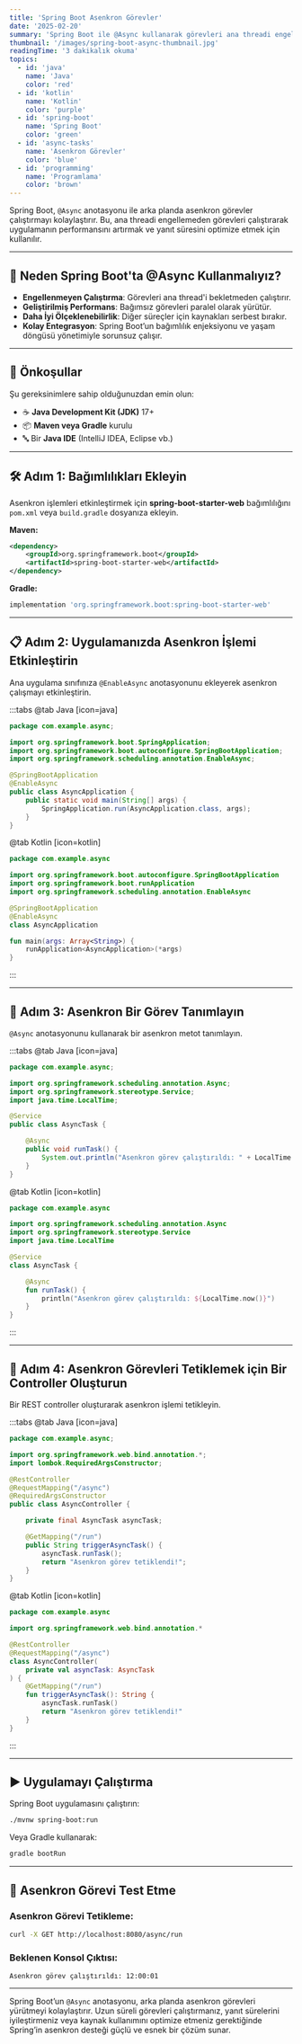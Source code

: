 ```yaml
---
title: 'Spring Boot Asenkron Görevler'
date: '2025-02-20'
summary: 'Spring Boot ile @Async kullanarak görevleri ana threadi engellemeden asenkron olarak nasıl çalıştıracağınızı öğrenin.'
thumbnail: '/images/spring-boot-async-thumbnail.jpg'
readingTime: '3 dakikalık okuma'
topics:
  - id: 'java'
    name: 'Java'
    color: 'red'
  - id: 'kotlin'
    name: 'Kotlin'
    color: 'purple'
  - id: 'spring-boot'
    name: 'Spring Boot'
    color: 'green'
  - id: 'async-tasks'
    name: 'Asenkron Görevler'
    color: 'blue'
  - id: 'programming'
    name: 'Programlama'
    color: 'brown'
---
```


Spring Boot, `@Async` anotasyonu ile arka planda asenkron görevler çalıştırmayı kolaylaştırır. Bu, ana threadi engellemeden görevleri çalıştırarak uygulamanın performansını artırmak ve yanıt süresini optimize etmek için kullanılır.

---

## 🌟 Neden Spring Boot'ta @Async Kullanmalıyız?

- **Engellenmeyen Çalıştırma**: Görevleri ana thread'i bekletmeden çalıştırır.
- **Geliştirilmiş Performans**: Bağımsız görevleri paralel olarak yürütür.
- **Daha İyi Ölçeklenebilirlik**: Diğer süreçler için kaynakları serbest bırakır.
- **Kolay Entegrasyon**: Spring Boot’un bağımlılık enjeksiyonu ve yaşam döngüsü yönetimiyle sorunsuz çalışır.

---

## 🌟 Önkoşullar

Şu gereksinimlere sahip olduğunuzdan emin olun:

- ☕ **Java Development Kit (JDK)** 17+
- 📦 **Maven veya Gradle** kurulu
- 🔤 Bir **Java IDE** (IntelliJ IDEA, Eclipse vb.)

---

## 🛠️ Adım 1: Bağımlılıkları Ekleyin

Asenkron işlemleri etkinleştirmek için **spring-boot-starter-web** bağımlılığını `pom.xml` veya `build.gradle` dosyanıza ekleyin.

**Maven:**

```xml
<dependency>
    <groupId>org.springframework.boot</groupId>
    <artifactId>spring-boot-starter-web</artifactId>
</dependency>
```

**Gradle:**

```groovy
implementation 'org.springframework.boot:spring-boot-starter-web'
```

---

## 📋 Adım 2: Uygulamanızda Asenkron İşlemi Etkinleştirin

Ana uygulama sınıfınıza `@EnableAsync` anotasyonunu ekleyerek asenkron çalışmayı etkinleştirin.

:::tabs
@tab Java [icon=java]

```java
package com.example.async;

import org.springframework.boot.SpringApplication;
import org.springframework.boot.autoconfigure.SpringBootApplication;
import org.springframework.scheduling.annotation.EnableAsync;

@SpringBootApplication
@EnableAsync
public class AsyncApplication {
    public static void main(String[] args) {
        SpringApplication.run(AsyncApplication.class, args);
    }
}
```

@tab Kotlin [icon=kotlin]

```kotlin
package com.example.async

import org.springframework.boot.autoconfigure.SpringBootApplication
import org.springframework.boot.runApplication
import org.springframework.scheduling.annotation.EnableAsync

@SpringBootApplication
@EnableAsync
class AsyncApplication

fun main(args: Array<String>) {
    runApplication<AsyncApplication>(*args)
}
```

:::

---

## 📖 Adım 3: Asenkron Bir Görev Tanımlayın

`@Async` anotasyonunu kullanarak bir asenkron metot tanımlayın.

:::tabs
@tab Java [icon=java]

```java
package com.example.async;

import org.springframework.scheduling.annotation.Async;
import org.springframework.stereotype.Service;
import java.time.LocalTime;

@Service
public class AsyncTask {

    @Async
    public void runTask() {
        System.out.println("Asenkron görev çalıştırıldı: " + LocalTime.now());
    }
}
```

@tab Kotlin [icon=kotlin]

```kotlin
package com.example.async

import org.springframework.scheduling.annotation.Async
import org.springframework.stereotype.Service
import java.time.LocalTime

@Service
class AsyncTask {

    @Async
    fun runTask() {
        println("Asenkron görev çalıştırıldı: ${LocalTime.now()}")
    }
}
```

:::

---

## 🔄 Adım 4: Asenkron Görevleri Tetiklemek için Bir Controller Oluşturun

Bir REST controller oluşturarak asenkron işlemi tetikleyin.

:::tabs
@tab Java [icon=java]

```java
package com.example.async;

import org.springframework.web.bind.annotation.*;
import lombok.RequiredArgsConstructor;

@RestController
@RequestMapping("/async")
@RequiredArgsConstructor
public class AsyncController {

    private final AsyncTask asyncTask;

    @GetMapping("/run")
    public String triggerAsyncTask() {
        asyncTask.runTask();
        return "Asenkron görev tetiklendi!";
    }
}
```

@tab Kotlin [icon=kotlin]

```kotlin
package com.example.async

import org.springframework.web.bind.annotation.*

@RestController
@RequestMapping("/async")
class AsyncController(
    private val asyncTask: AsyncTask
) {
    @GetMapping("/run")
    fun triggerAsyncTask(): String {
        asyncTask.runTask()
        return "Asenkron görev tetiklendi!"
    }
}
```

:::

---

## ▶️ Uygulamayı Çalıştırma

Spring Boot uygulamasını çalıştırın:

```bash
./mvnw spring-boot:run
```

Veya Gradle kullanarak:

```bash
gradle bootRun
```

---

## 🧪 Asenkron Görevi Test Etme

### Asenkron Görevi Tetikleme:

```bash
curl -X GET http://localhost:8080/async/run
```

### Beklenen Konsol Çıktısı:

```plaintext
Asenkron görev çalıştırıldı: 12:00:01
```

---

Spring Boot’un `@Async` anotasyonu, arka planda asenkron görevleri yürütmeyi kolaylaştırır. Uzun süreli görevleri çalıştırmanız, yanıt sürelerini iyileştirmeniz veya kaynak kullanımını optimize etmeniz gerektiğinde Spring’in asenkron desteği güçlü ve esnek bir çözüm sunar.

